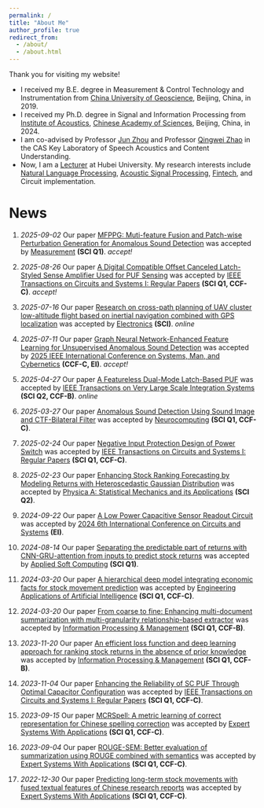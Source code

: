 ```yaml
---
permalink: /
title: "About Me"
author_profile: true
redirect_from:
  - /about/
  - /about.html
---
```


Thank you for visiting my website!

- I received my B.E. degree in Measurement & Control Technology and Instrumentation from [China University of Geoscience](https://www.cugb.edu.cn/), Beijing, China, in 2019.
- I received my Ph.D. degree in Signal and Information Processing from [Institute of Acoustics](http://www.ioa.ac.cn/), [Chinese Academy of Sciences](https://www.cas.cn/), Beijing, China, in 2024. 
- I am co-advised by Professor [Jun Zhou](https://people.ucas.ac.cn/~0073826) and Professor [Qingwei Zhao](https://people.ucas.ac.cn/~0000303) in the CAS Key Laboratory of Speech Acoustics and Content Understanding. 
- Now, I am a [Lecturer](https://sme.hubu.edu.cn/info/1252/1672.htm) at Hubei University. My research interests include [Natural Language Processing](https://en.wikipedia.org/wiki/Natural_language_processing), [Acoustic Signal Processing](https://en.wikipedia.org/wiki/Audio_signal_processing), [Fintech](https://en.wikipedia.org/wiki/Fintech), and Circuit implementation.


News
======
1. *2025-09-02* Our paper [MFPPG: Muti-feature Fusion and Patch-wise Perturbation Generation for Anomalous Sound Detection](https://doi.org/) was accepted by [Measurement](https://www.sciencedirect.com/journal/measurement) **(SCI Q1)**. *accept!*

1. *2025-08-26* Our paper [A Digital Compatible Offset Canceled Latch-Styled Sense Amplifier Used for PUF Sensing](https://doi.org/10.1109/TCSI.2025.3603286) was accepted by [IEEE Transactions on Circuits and Systems I: Regular Papers](https://ieeexplore.ieee.org/xpl/RecentIssue.jsp?punumber=8919) **(SCI Q1, CCF-C)**. *accept!*

1. *2025-07-16* Our paper [Research on cross-path planning of UAV cluster low-altitude flight based on inertial navigation combined with GPS localization](https://doi.org/10.3390/electronics14142877) was accepted by [Electronics](https://www.mdpi.com/journal/electronics) **(SCI)**. *online*

1. *2025-07-11* Our paper [Graph Neural Network-Enhanced Feature Learning for Unsupervised Anomalous Sound Detection]() was accepted by [2025 IEEE International Conference on Systems, Man, and Cybernetics](https://www.ieeesmc2025.org/) **(CCF-C, EI)**. *accept!*

1. *2025-04-27* Our paper [A Featureless Dual-Mode Latch-Based PUF](https://ieeexplore.ieee.org/document/11007641/) was accepted by [IEEE Transactions on Very Large Scale Integration Systems](https://mc.manuscriptcentral.com/tvlsi-ieee) **(SCI Q2, CCF-B)**. *online*

1. *2025-03-27* Our paper [Anomalous Sound Detection Using Sound Image and CTF-Bilateral Filter](https://www.sciencedirect.com/science/article/abs/pii/S0925231225008239) was accepted by [Neurocomputing](https://www.sciencedirect.com/journal/neurocomputing) **(SCI Q1, CCF-C)**.

1. *2025-02-24* Our paper [Negative Input Protection Design of Power Switch](https://ieeexplore.ieee.org/document/10918866) was accepted by [IEEE Transactions on Circuits and Systems I: Regular Papers](https://ieeexplore.ieee.org/xpl/RecentIssue.jsp?punumber=8919) **(SCI Q1, CCF-C)**.

1. *2025-02-23* Our paper [Enhancing Stock Ranking Forecasting by Modeling Returns with Heteroscedastic Gaussian Distribution](https://doi.org/10.1016/j.physa.2025.130442) was accepted by [Physica A: Statistical Mechanics and its Applications](https://www.sciencedirect.com/journal/physica-a-statistical-mechanics-and-its-applications) **(SCI Q2)**.

1. *2024-09-22* Our paper [A Low Power Capacitive Sensor Readout Circuit](https://ieeexplore.ieee.org/document/10846711) was accepted by [2024 6th International Conference on Circuits and Systems](https://ieeexplore.ieee.org/xpl/conhome/10845916/proceeding) **(EI)**.

1. *2024-08-14* Our paper [Separating the predictable part of returns with CNN-GRU-attention from inputs to predict stock returns](https://doi.org/10.1016/j.asoc.2024.112116) was accepted by [Applied Soft Computing](https://www.sciencedirect.com/journal/applied-soft-computing) **(SCI Q1)**.

1. *2024-03-20* Our paper [A hierarchical deep model integrating economic facts for stock movement prediction](https://doi.org/10.1016/j.engappai.2024.108320) was accepted by [Engineering Applications of Artificial Intelligence](https://www.sciencedirect.com/journal/engineering-applications-of-artificial-intelligence) **(SCI Q1, CCF-C)**.

1. *2024-03-20* Our paper [From coarse to fine: Enhancing multi-document summarization with multi-granularity relationship-based extractor](https://doi.org/10.1016/j.ipm.2024.103696) was accepted by [Information Processing & Management](https://www.sciencedirect.com/journal/information-processing-and-management) **(SCI Q1, CCF-B)**.

1. *2023-11-20* Our paper [An efficient loss function and deep learning approach for ranking stock returns in the absence of prior knowledge](https://www.sciencedirect.com/science/article/pii/S0306457323003163) was accepted by [Information Processing & Management](https://www.sciencedirect.com/journal/information-processing-and-management) **(SCI Q1, CCF-B)**.

1. *2023-11-04* Our paper [Enhancing the Reliability of SC PUF Through Optimal Capacitor Configuration](https://ieeexplore.ieee.org/document/10308533) was accepted by [IEEE Transactions on Circuits and Systems I: Regular Papers](https://ieeexplore.ieee.org/xpl/RecentIssue.jsp?punumber=8919) **(SCI Q1, CCF-C)**.

1. *2023-09-15* Our paper [MCRSpell: A metric learning of correct representation for Chinese spelling correction](https://www.sciencedirect.com/science/article/pii/S0957417423020158) was accepted by [Expert Systems With Applications](https://www.sciencedirect.com/journal/expert-systems-with-applications) **(SCI Q1, CCF-C)**.

1. *2023-09-04* Our paper [ROUGE-SEM: Better evaluation of summarization using ROUGE combined with semantics](https://www.sciencedirect.com/science/article/abs/pii/S0957417423018663) was accepted by [Expert Systems With Applications](https://www.sciencedirect.com/journal/expert-systems-with-applications) **(SCI Q1, CCF-C)**.

1. *2022-12-30* Our paper [Predicting long-term stock movements with fused textual features of Chinese research reports](https://www.sciencedirect.com/science/article/abs/pii/S0957417422014427) was accepted by [Expert Systems With Applications](https://www.sciencedirect.com/journal/expert-systems-with-applications) **(SCI Q1, CCF-C)**.